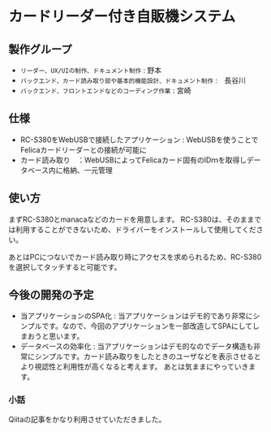 # カードリーダー付き自販機システム
## 製作グループ
- `リーダー、UX/UIの制作、ドキュメント制作` : 野本
- `バックエンド、カード読み取り部や基本的機能設計、ドキュメント制作` :　長谷川
- `バックエンド、フロントエンドなどのコーディング作業` : 宮崎

## 仕様
- RC-S380をWebUSBで接続したアプリケーション : WebUSBを使うことでFelicaカードリーダーとの接続が可能に
- カード読み取り　：WebUSBによってFelicaカード固有のIDｍを取得しデータベース内に格納、一元管理

## 使い方
まずRC-S380とmanacaなどのカードを用意します。
RC-S380は、そのままでは利用することができないため、ドライバーをインストールして使用してください。

あとはPCにつないでカード読み取り時にアクセスを求められるため、RC-S380を選択してタッチすると可能です。

## 今後の開発の予定
- 当アプリケーションのSPA化 : 当アプリケーションはデモ的であり非常にシンプルです。なので、今回のアプリケーションを一部改造してSPAにしてしまおうと思います。
- データベースの効率化  : 当アプリケーションはデモ的なのでデータ構造も非常にシンプルです。カード読み取りをしたときのユーザなどを表示させるとより視認性と利用性が高くなると考えます。
あとは気ままにやっていきます。

### 小話
Qiitaの記事をかなり利用させていただきました。
